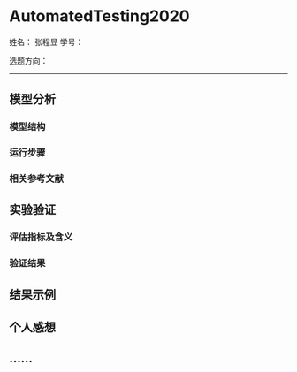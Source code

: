 # AutomatedTesting2020

姓名：
张程昱
学号：

选题方向：

***





## 模型分析



### 模型结构



### 运行步骤



### 相关参考文献



## 实验验证



### 评估指标及含义



### 验证结果



## 结果示例



## 个人感想



## ……